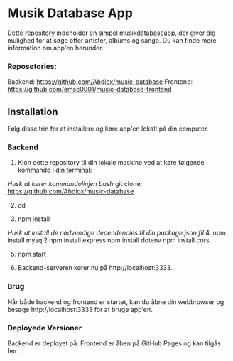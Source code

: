 # Musik Database App

Dette repository indeholder en simpel musikdatabaseapp, der giver dig mulighed for at søge efter artister, albums og sange. Du kan finde mere information om app'en herunder.

### Reposetories:

Backend: https://github.com/Abdiox/music-database
Frontend: https://github.com/emsc0001/music-database-frontend

## Installation

Følg disse trin for at installere og køre app'en lokalt på din computer.

### Backend

1. Klon dette repository til din lokale maskine ved at køre følgende kommando i din terminal:

_Husk at kører kommandolinjen bash_
git clone: <https://github.com/Abdiox/music-database>

2. cd <music-database>

3. npm install

_Husk at install de nødvendige dependencies til din package.json fil_ 4. npm install mysql2
npm install express
npm install dotenv
npm install cors.

5. npm start

6. Backend-serveren kører nu på http://localhost:3333.

### Brug

Når både backend og frontend er startet, kan du åbne din webbrowser og besøge http://localhost:3333 for at bruge app'en.

### Deployede Versioner

Backend er deployet på:
Frontend er åben på GitHub Pages og kan tilgås her:
